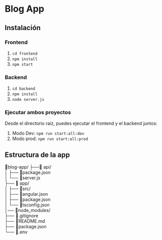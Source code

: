 # Blog App

## Instalación

### Frontend
1. `cd frontend`
2. `npm install`
3. `npm start`

### Backend
1. `cd backend`
2. `npm install`
3. `node server.js`

### Ejecutar ambos proyectos
Desde el directorio raíz, puedes ejecutar el frontend y el backend juntos:
1. Modo Dev: `npm run start:all:dev`
3. Modo prod: `npm run start:all:prod`



## Estructura de la app
📁blog-app/
├──📁 api/                   
│   ├── 📄package.json                 
│   └── 📄server.js                 
├── 📁 app/                    
│   ├── 📁src/                
│   ├── 📄angular.json        
│   ├── 📄package.json        
│   └── 📄tsconfig.json    
│── 📁node_modules/      
├── 📄.gitignore            
├── 📄README.md              
├── 📄package.json        
└── 📄.env                   
